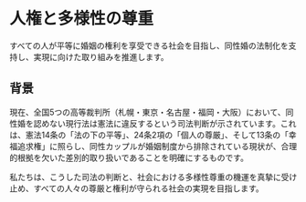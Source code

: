 # 人権と多様性の尊重

すべての人が平等に婚姻の権利を享受できる社会を目指し、同性婚の法制化を支持し、実現に向けた取り組みを推進します。

## 背景

現在、全国5つの高等裁判所（札幌・東京・名古屋・福岡・大阪）において、同性婚を認めない現行法は憲法に違反するという司法判断が示されています。これは、憲法14条の「法の下の平等」、24条2項の「個人の尊厳」、そして13条の「幸福追求権」に照らし、同性カップルが婚姻制度から排除されている現状が、合理的根拠を欠いた差別的取り扱いであることを明確にするものです。

私たちは、こうした司法の判断と、社会における多様性尊重の機運を真摯に受け止め、すべての人々の尊厳と権利が守られる社会の実現を目指します。
